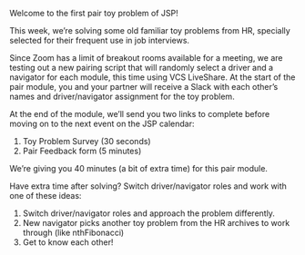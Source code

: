 
Welcome to the first pair toy problem of JSP!

This week, we’re solving some old familiar toy problems from HR, specially selected for their frequent use in job interviews.

Since Zoom has a limit of breakout rooms available for a meeting, we are testing out a new pairing script that will randomly select a driver and a navigator for each module, this time using VCS LiveShare. At the start of the pair module, you and your partner will receive a Slack with each other’s names and driver/navigator assignment for the toy problem.

At the end of the module, we’ll send you two links to complete before moving on to the next event on the JSP calendar:

1) Toy Problem Survey (30 seconds)
2) Pair Feedback form (5 minutes)

We’re giving you 40 minutes (a bit of extra time) for this pair module.

Have extra time after solving? Switch driver/navigator roles and work with one of these ideas:

1) Switch driver/navigator roles and approach the problem differently.
2) New navigator picks another toy problem from the HR archives to work through (like nthFibonacci)
3) Get to know each other!
